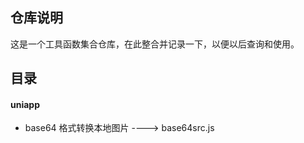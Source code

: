 ## 仓库说明

这是一个工具函数集合仓库，在此整合并记录一下，以便以后查询和使用。

## 目录

#### uniapp

- base64 格式转换本地图片 ----> base64src.js
